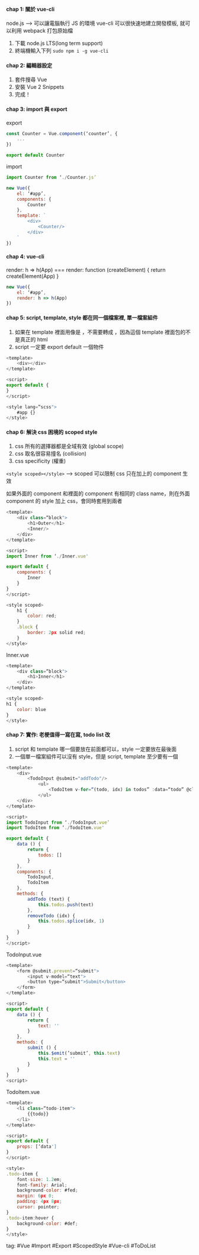 #### chap 1: 關於 vue-cli
node.js —> 可以讓電腦執行 JS 的環境
vue-cli 可以很快速地建立開發模板, 就可以利用 webpack 打包原始檔

1.  下載 node.js LTS(long term support)    
2.  終端機輸入下列
    ```sudo npm i -g vue-cli```

#### chap 2: 編輯器設定  
1.  套件搜尋 Vue
2.  安裝 Vue 2 Snippets
3.  完成！

#### chap 3: import 與 export
export
```js
const Counter = Vue.component(‘counter’, {
	...
})

export default Counter
```
import 
```js
import Counter from ‘./Counter.js’

new Vue({
	el: ‘#app’,
	components: {
		Counter
	},
	template: `
		<div>
			<Counter/>
		</div>
	`
})
```

#### chap 4: vue-cli
render: h => h(App) === render: function (createElement) { return createElement(App) }
```js
new Vue({
	el: ‘#app’,
	render: h => h(App)
})
```

#### chap 5: script, template, style 都在同一個檔案裡, 單一檔案組件
1.  如果在 template 裡面用像是 <MyCounter/>，不需要轉成 <my-counter/>，因為這個 template 裡面包的不是真正的 html
2.  script 一定要 export default 一個物件
```js
<template>
	<div></div>
</template>

<script>
export default {
}
</script>

<style lang=“scss">
	#app {}
</style>
```

#### chap 6: 解決 css 困境的 scoped style
1.  css 所有的選擇器都是全域有效 (global scope)
2.  css 取名很容易撞名 (collision)
3.  css specificity (權重)

```<style scoped></style>``` —> scoped 可以限制 css 只在加上的 component 生效

如果外面的 component 和裡面的 component 有相同的 class name，則在外面 component 的 style 加上 css，會同時套用到兩者
```js
<template>
	<div class=“block">
		<h1>Outer</h1>
		<Inner/>
	</div>
</template>

<script>
import Inner from ‘./Inner.vue'

export default {
	components: {
		Inner
	}
}
</script>

<style scoped>
	h1 {
		color: red;
	}
	.block {
		border: 2px solid red;
	}
</style>
```

Inner.vue
```js
<template>
	<div class=“block">
		<h1>Inner</h1>
	</div>
</template>

<style scoped>
h1 {
	color: blue
}
</style>
```

#### chap 7: 實作: 老梗值得一寫在寫, todo list 改
1.  script 和 template 哪一個要放在前面都可以，style 一定要放在最後面 
2.  一個單一檔案組件可以沒有 style，但是 script, template 至少要有一個
```js
<template>
	<div>
		<TodoInput @submit="addTodo"/>
			<ul>
				<TodoItem v-for=“(todo, idx) in todos” :data=“todo” @click.native="removeTodo(idx)"/>
			</ul>
	</div>
</template>

<script>
import TodoInput from ‘./TodoInput.vue’
import TodoItem from ‘./TodoItem.vue'

export default {
	data () {
		return {
			todos: []
		}
	},
	components: {
		TodoInput,
		TodoItem
	},
	methods: {
		addTodo (text) {
			this.todos.push(text)
		},
		removeTodo (idx) {
			this.todos.splice(idx, 1)
		}
	}
}
</script>
```

TodoInput.vue
```js
<template>
	<form @submit.prevent=“submit">
		<input v-model=“text">
		<button type=“submit">Submit</button>
	</form>
</template>

<script>
export default {
	data () {
		return {
			text: ''
		}
	},
	methods: {
		submit () {
			this.$emit(’submit’, this.text)
			this.text = ''
		}
	}
}
<script>
```

TodoItem.vue
```js
<template>
	<li class=“todo-item">
		{{todo}}
	</li>
</template>

<script>
export default {
	props: [‘data']
}
</script>

<style>
.todo-item {
	font-size: 1.2em;
	font-family: Arial;
	background-color: #fed;
	margin: 6px 0;
	padding: 4px 8px;
	cursor: pointer;
}
.todo-item:hover {
	background-color: #def;
}
</style>
```

tag: #Vue #Import #Export #ScopedStyle #Vue-cli
#ToDoList
